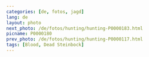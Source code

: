 ```yaml
---
categories: [de, fotos, jagd]
lang: de
layout: photo
next_photo: /de/fotos/hunting/hunting-P0000183.html
picname: P0000180
prev_photo: /de/fotos/hunting/hunting-P0000117.html
tags: [Blood, Dead Steinbock]
---
```

